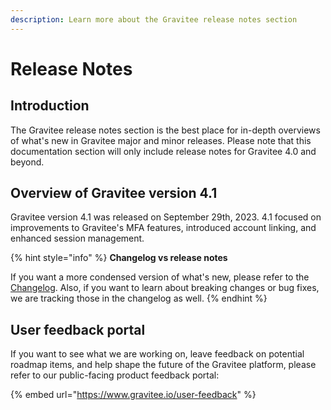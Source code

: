 ```yaml
---
description: Learn more about the Gravitee release notes section
---
```


# Release Notes

## Introduction

The Gravitee release notes section is the best place for in-depth overviews of what's new in Gravitee major and minor releases. Please note that this documentation section will only include release notes for Gravitee 4.0 and beyond.

## Overview of Gravitee version 4.1

Gravitee version 4.1 was released on September 29th, 2023. 4.1 focused on improvements to Gravitee's MFA features, introduced account linking, and enhanced session management.

{% hint style="info" %}
**Changelog vs release notes**

If you want a more condensed version of what's new, please refer to the [Changelog](broken-reference). Also, if you want to learn about breaking changes or bug fixes, we are tracking those in the changelog as well.
{% endhint %}

## User feedback portal

If you want to see what we are working on, leave feedback on potential roadmap items, and help shape the future of the Gravitee platform, please refer to our public-facing product feedback portal:

{% embed url="https://www.gravitee.io/user-feedback" %}

